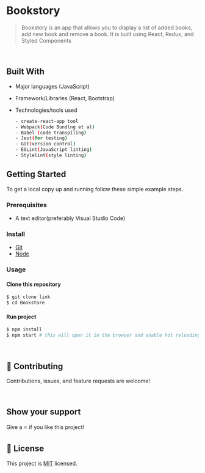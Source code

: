 
# Bookstory

> Bookstory is an app that allows you to display a list of added books, add new book and remove a book. It is built using React, Redux, and Styled Components 
> 

<br/>


## Built With

- Major languages (JavaScript)
- Framework/Libraries (React, Bootstrap)
- Technologies/tools used 
  
  ``` bash
  - create-react-app tool
  - Webpack(Code Bundlng et al)
  - Babel (code transpiling)
  - Jest(for testing)
  - Git(version control)
  - ESLint(JavaScript linting)
  - Stylelint(style linting)

  ```


## Getting Started

To get a local copy up and running follow these simple example steps.

### Prerequisites
 - A text editor(preferably Visual Studio Code)
### Install
  -  [Git](https://git-scm.com/downloads)
  -  [Node](https://nodejs.org/en/download/)
### Usage
#### Clone this repository

```bash
$ git clone link
$ cd Bookstore
```
#### Run project

```bash
$ npm install
$ npm start # this will open it in the browser and enable hot reloading
```

  <br>


## 🤝 Contributing

Contributions, issues, and feature requests are welcome!



<br>

## Show your support

Give a ⭐️ if you like this project!

## 📝 License

This project is [MIT](https://opensource.org/licenses/MIT) licensed.
